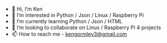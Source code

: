 - 👋 Hi, I’m Ken
- 👀 I’m interested in Python / Json / Linux / Raspberry Pi
- 🌱 I’m currently learning Python / Json / HTML
- 💞️ I’m looking to collaborate on Linux / Raspberry Pi 4 projects
- 📫 How to reach me - kengormley3@gmail.com
